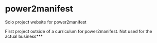 # power2manifest
Solo project website for power2manifest

First project outside of a curriculum for power2manifest.
Not used for the actual business***